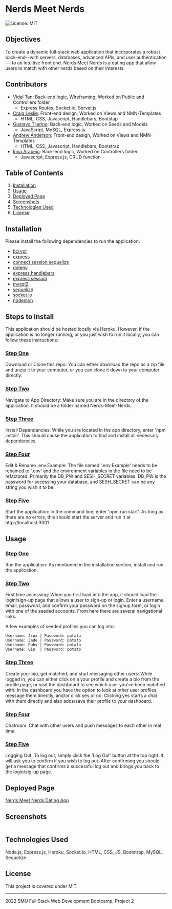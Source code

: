 # Nerds Meet Nerds

![License: MIT](https://img.shields.io/badge/License-MIT-yellow.svg)

## Objectives 
To create a dynamic full-stack web application that incorporates a robust back-end--with servers, databases, advanced APIs, and user authentication—-to an intuitive front end. Nerds Meet Nerds is a dating app that allow users to match with other nerds based on their interests.     

## Contributors
* [Vidal Tan](https://github.com/Vidalatan): Back-end logic, Wireframing, Worked on Public and Controllers folder
    - Express Routes, Socket.io, Server.js
* [Craig Leslie](https://github.com/3roses): Front-end design, Worked on Views and NMN-Templates
    - HTML, CSS, Javascript, Handlebars, Bootstap
* [Gustavo Tijerino](https://github.com/GustavoTijerino1): Back-end logic, Worked on Seeds and Models
    - JavaScript, MySQL, Express.js
* [Andrew Anderson](https://github.com/jandrewanderson): Front-end design, Worked on Views and NMN-Templates
    - HTML, CSS, Javascript, Handlebars, Bootstrap
* [Inna Arabejo](https://github.com/inna-arabejo): Back-end logic, Worked on Controllers folder
    - Javascript, Express.js, CRUD function

## Table of Contents
1. [Installation](#installation)
2. [Usage](#usage)
3. [Deployed Page](#deployed)
4. [Screenshots](#screenshots)
5. [Technologies Used](#technologies)
6. [License](#license)

## Installation
Please install the following dependencies to run the application. 
* [bcrypt](https://www.npmjs.com/package/bcrypt)
* [express](https://www.npmjs.com/package/express)
* [connect session sequelize](https://www.npmjs.com/package/connect-session-sequelize)
* [dotenv](https://www.npmjs.com/package/dotenv)
* [express handlebars](https://www.npmjs.com/package/express-handlebars)
* [express session](https://www.npmjs.com/package/express-session)
* [mysql2](https://www.npmjs.com/package/mysql2)
* [sequelize](https://www.npmjs.com/package/sequelize)
* [socket.io](https://www.npmjs.com/package/socket.io)
* [nodemon](https://www.npmjs.com/package/nodemon)

## Steps to Install
This application should be hosted locally via Heroku. However, if the application is no longer running, or you just wish to run it locally, you can follow these instructions:

### <u>Step One</u>

Download or Clone this repo:
You can either download the repo as a zip file and unzip it to your computer, or you can clone it down to your computer directly.

### <u>Step Two</u>

Navigate to App Directory:
Make sure you are in the directory of the application. It should be a folder named Nerds-Meet-Nerds. 

### <u>Step Three</u>

Install Dependencies:
While you are located in the app directory, enter 'npm install'. This should cause the application to find and install all necessary dependencies.

### <u>Step Four</u>

Edit & Rename .env.Example:
The file named '.env.Example' needs to be renamed to '.env' and the environment variables in the file need to be refactored. Primarily the DB_PW and SESH_SECRET variables. DB_PW is the password for accessing your database, and SESH_SECRET can be any string you wish it to be.

### <u>Step Five</u>

Start the application:
In the command line, enter 'npm run start'. As long as there are no errors, this should start the server and run it at http://localhost:3001

## Usage

### <u>Step One</u>

Run the application:
As mentioned in the installation section, install and run the application.

### <u>Step Two</u>

First time accessing:
When you first load into the app, it should load the login/sign-up page that allows a user to sign-up or login. Enter a username, email, password, and confirm your password on the signup form, or login with one of the seeded accounts. From here there are several navigational links.

A few examples of seeded profiles you can log into:
```
Username: Jinx | Password: potato
Username: Jade | Password: potato
Username: Ruby | Password: potato
Username: Gin  | Password: potato
```

### <u>Step Three</u>

Create your bio, get matched, and start messaging other users:
While logged in, you can either click on a your profile and create a bio from the profile page, or visit the dashboard to see which user you've been matched with. In the dashboard you have the option to look at other user profiles, message them directly, and/or click yes or no. Clicking yes starts a chat with them directly and also adds/save their profile to your dashboard.

### <u>Step Four</u>

Chatroom:
Chat with other users and push messages to each other in real time.

### <u>Step Five</u>

Logging Out:
To log out, simply click the 'Log Out' button at the top right. It will ask you to confirm if you wish to log out. After confirming you should get a message that confirms a successful log out and brings you back to the login/sig-up page.

## Deployed Page
[Nerds Meet Nerds Dating App]()

## Screenshots
![]()

## Technologies Used
Node.js, Express.js, Heroku, Socket.io, HTML, CSS, JS, Bootstrap, MySQL, Sequelize


## License
This project is covered under MIT.

------------------------------------------------------
2022 SMU Full Stack Web Development Bootcamp, Project 2